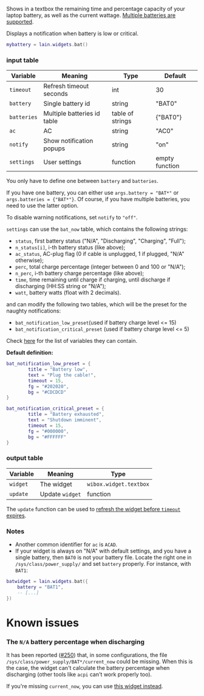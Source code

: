 Shows in a textbox the remaining time and percentage capacity of your laptop battery, as well as
the current wattage. [Multiple batteries are supported](https://github.com/copycat-killer/lain/pull/201).

Displays a notification when battery is low or critical.

```lua
mybattery = lain.widgets.bat()
```

### input table

Variable | Meaning | Type | Default
--- | --- | --- | ---
`timeout` | Refresh timeout seconds | int | 30
`battery` | Single battery id | string | "BAT0"
`batteries` | Multiple batteries id table | table of strings | {"BAT0"}
`ac` | AC | string | "AC0"
`notify` | Show notification popups | string | "on"
`settings` | User settings | function | empty function

You only have to define one between `battery` and `batteries`.

If you have one battery, you can either use `args.battery = "BAT*"` or `args.batteries = {"BAT*"}`. Of course, if you have multiple batteries, you need to use the latter option.

To disable warning notifications, set `notify` to `"off"`.

`settings` can use the `bat_now` table, which contains the following strings:

- `status`, first battery status ("N/A", "Discharging", "Charging", "Full");
- `n_status[i]`, i-th battery status (like above);
- `ac_status`, AC-plug flag (0 if cable is unplugged, 1 if plugged, "N/A" otherwise);
- `perc`, total charge percentage (integer between 0 and 100 or "N/A");
- `n_perc`, i-th battery charge percentage (like above);
- `time`, time remaining until charge if charging, until discharge if discharging (HH:SS string or "N/A");
- `watt`, battery watts (float with 2 decimals).

and can modify the following two tables, which will be the preset for the naughty notifications: 
* `bat_notification_low_preset`(used if battery charge level <= 15)
* `bat_notification_critical_preset` (used if battery charge level <= 5)

Check [here](http://awesome.naquadah.org/doc/api/modules/naughty.html#notify) for the list of variables they can contain.  

**Default definition:**
```lua
bat_notification_low_preset = {
        title = "Battery low",
        text = "Plug the cable!",
        timeout = 15,
        fg = "#202020",
        bg = "#CDCDCD"
}
```
```lua
bat_notification_critical_preset = {
        title = "Battery exhausted",
        text = "Shutdown imminent",
        timeout = 15,
        fg = "#000000",
        bg = "#FFFFFF"
}
```

### output table

Variable | Meaning | Type
--- | --- | ---
`widget` | The widget | `wibox.widget.textbox`
`update` | Update `widget` | function

The `update` function can be used to [refresh the widget before `timeout` expires](https://github.com/copycat-killer/lain/issues/236).

### Notes
* Another common identifier for `ac` is `ACAD`.
* If your widget is always on "N/A" with default settings, and you have a single battery, then `BAT0` is not your battery file. Locate the right one in  `/sys/class/power_supply/` and set `battery` properly. 
For instance, with `BAT1`:

```lua
batwidget = lain.widgets.bat({
    battery = "BAT1",
    -- [...]
})

```

# Known issues

### The `N/A` battery percentage when discharging

It has been reported ([#250](https://github.com/copycat-killer/lain/issues/250)) that, in some configurations, the file `/sys/class/power_supply/BAT*/current_now` could be missing. When this is the case, the widget can't calculate the battery percentage when discharging (other tools like `acpi` can't work properly too).

If you're missing `current_now`, you can use [this widget instead](https://github.com/copycat-killer/lain/wiki/abase#upower).